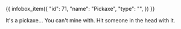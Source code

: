 {{ infobox_item({
	"id": 71,
	"name": "Pickaxe",
	"type": "",
}) }}

It's a pickaxe... You can't mine with. Hit someone in the head with it.